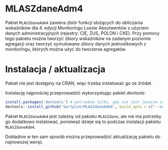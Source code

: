# MLASZdaneAdm4

Pakiet `MLASZdaneAdm4` zawiera zbiór funkcji służących do obliczania wskaźników dla 4. edycji Monitoringu Losów Absolwentów z użyciem danych administracyjnych (rejestry: CIE, ZUS, POLON i CKE). Przy pomocy tego pakietu można tworzyć zbiory wskaźników na zadanym poziomie agregacji oraz tworzyć symulowane zbiory danych jednostkowych z monitoringu, których można użyć do tworzenia agregatów.

# Instalacja / aktualizacja

Pakiet nie jest dostępny na CRAN, więc trzeba instalować go ze źródeł.

Instalację najprościej przeprowadzić wykorzystując pakiet *devtools*:

```r
install.packages('devtools') # potrzebne tylko, gdy nie jest jeszcze zainstalowany
devtools::install_github('bartplat/MLASZdaneAdm4', build_opts = c("--no-resave-data"))
```

Pakiet `MLASZdaneAdm4` jest zależny od pakietu `MLASZdane`, ale nie ma potrzeby go dodatkowo instalować, ponieważ dzieje się to podczas instalacji pakietu `MLASZdaneAdm4`.

Dokładnie w ten sam sposób można przeprowadzić aktualizację pakietu do najnowszej wersji.
